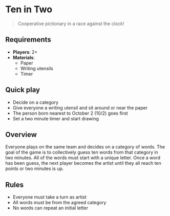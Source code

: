# Ten in Two

> Cooperative pictionary in a race against the clock!

## Requirements

- **Players**: 2+
- **Materials**:
  - Paper
  - Writing utensils
  - Timer

## Quick play

- Decide on a category
- Give everyone a writing utensil and sit around or near the paper
- The person born nearest to October 2 (10/2) goes first
- Set a two minute timer and start drawing

## Overview

Everyone plays on the same team and decides on a category of words. The goal of the game is to collectively guess ten words from that category in two minutes. All of the words must start with a unique letter. Once a word has been guess, the next player becomes the artist until they all reach ten points or two minutes is up.

## Rules

- Everyone must take a turn as artist
- All words must be from the agreed category
- No words can repeat an initial letter